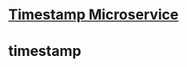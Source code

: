 
# [Timestamp Microservice](https://www.freecodecamp.org/learn/apis-and-microservices/apis-and-microservices-projects/timestamp-microservice)
# timestamp

